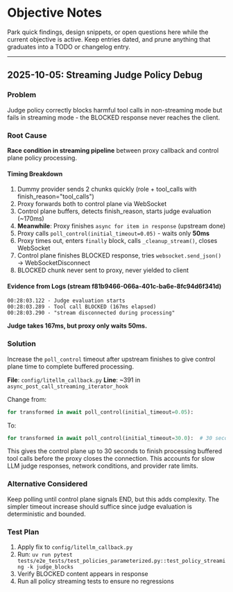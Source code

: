 # Objective Notes

Park quick findings, design snippets, or open questions here while the current objective is active. Keep entries dated, and prune anything that graduates into a TODO or changelog entry.

---

## 2025-10-05: Streaming Judge Policy Debug

### Problem
Judge policy correctly blocks harmful tool calls in non-streaming mode but fails in streaming mode - the BLOCKED response never reaches the client.

### Root Cause
**Race condition in streaming pipeline** between proxy callback and control plane policy processing.

#### Timing Breakdown
1. Dummy provider sends 2 chunks quickly (role + tool_calls with finish_reason="tool_calls")
2. Proxy forwards both to control plane via WebSocket
3. Control plane buffers, detects finish_reason, starts judge evaluation (~170ms)
4. **Meanwhile**: Proxy finishes `async for item in response` (upstream done)
5. Proxy calls `poll_control(initial_timeout=0.05)` - waits only **50ms**
6. Proxy times out, enters `finally` block, calls `_cleanup_stream()`, closes WebSocket
7. Control plane finishes BLOCKED response, tries `websocket.send_json()` → WebSocketDisconnect
8. BLOCKED chunk never sent to proxy, never yielded to client

#### Evidence from Logs (stream f81b9466-066a-401c-ba6e-8fc94d6f341d)
```
00:28:03.122 - Judge evaluation starts
00:28:03.289 - Tool call BLOCKED (167ms elapsed)
00:28:03.290 - "stream disconnected during processing"
```

**Judge takes 167ms, but proxy only waits 50ms.**

### Solution
Increase the `poll_control` timeout after upstream finishes to give control plane time to complete buffered processing.

**File**: `config/litellm_callback.py`
**Line**: ~391 in `async_post_call_streaming_iterator_hook`

Change from:
```python
for transformed in await poll_control(initial_timeout=0.05):
```

To:
```python
for transformed in await poll_control(initial_timeout=30.0):  # 30 seconds for LLM judge evaluation
```

This gives the control plane up to 30 seconds to finish processing buffered tool calls before the proxy closes the connection. This accounts for slow LLM judge responses, network conditions, and provider rate limits.

### Alternative Considered
Keep polling until control plane signals END, but this adds complexity. The simpler timeout increase should suffice since judge evaluation is deterministic and bounded.

### Test Plan
1. Apply fix to `config/litellm_callback.py`
2. Run: `uv run pytest tests/e2e_tests/test_policies_parameterized.py::test_policy_streaming -k judge_blocks`
3. Verify BLOCKED content appears in response
4. Run all policy streaming tests to ensure no regressions

